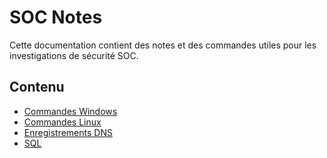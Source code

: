 
# SOC Notes

Cette documentation contient des notes et des commandes utiles pour les investigations de sécurité SOC.

## Contenu

- [Commandes Windows](windows/windows_commands.md)
- [Commandes Linux](linux/linux_commands.md)
- [Enregistrements DNS](dns/dns_notes.md)
- [SQL](sql/SQL_Queries.md)
